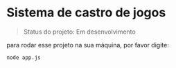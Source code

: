 <h1>Sistema de castro de jogos</h1>

>Status do projeto: Em desenvolvimento

para rodar esse projeto na sua máquina, por favor digite:

````
node app.js
````
